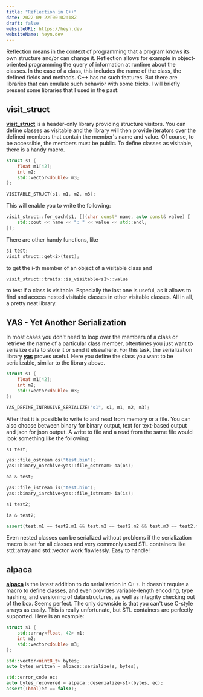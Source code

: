 ```yaml
---
title: "Reflection in C++"
date: 2022-09-22T00:02:18Z
draft: false
websiteURL: https://heyn.dev
websiteName: heyn.dev
---
```


Reflection means in the context of programming that a program knows its own structure and/or can change it.
Reflection allows for example in object-oriented programming the query of information at runtime about the classes.
In the case of a class, this includes the name of the class, the defined fields and methods.
C++ has no such features.
But there are libraries that can emulate such behavior with some tricks.
I will briefly present some libraries that I used in the past:

## visit_struct

[**visit_struct**](https://github.com/garbageslam/visit_struct) is a header-only library providing structure visitors.
You can define classes as visitable and the library will then provide iterators over the defined members that contain the member's name and value.
Of course, to be accessible, the members must be public.
To define classes as visitable, there is a handy macro.
```c++
struct s1 {
    float m1[42];
    int m2;
    std::vector<double> m3;
};

VISITABLE_STRUCT(s1, m1, m2, m3);
```
This will enable you to write the following:
```c++
visit_struct::for_each(s1, [](char const* name, auto const& value) {
    std::cout << name << ": " << value << std::endl;
});
```
There are other handy functions, like
```c++
s1 test;
visit_struct::get<i>(test);
```
to get the i-th member of an object of a visitable class and
```c++
visit_struct::traits::is_visitable<s1>::value
```
to test if a class is visitable.
Especially the last one is useful, as it allows to find and access nested visitable classes in other visitable classes.
All in all, a pretty neat library.

## YAS - Yet Another Serialization

In most cases you don't need to loop over the members of a class or retrieve the name of a particular class member, oftentimes you just want to serialize data to store it or send it elsewhere.
For this task, the serialization library [**yas**](https://github.com/niXman/yas) proves useful.
Here you define the class you want to be serializable, similar to the library above.
```c++
struct s1 {
    float m1[42];
    int m2;
    std::vector<double> m3;
};

YAS_DEFINE_INTRUSIVE_SERIALIZE("s1", s1, m1, m2, m3);
```
After that it is possible to write to and read from memory or a file.
You can also choose between binary for binary output, text for text-based output and json for json output.
A write to file and a read from the same file would look something like the following:
```c++
s1 test;

yas::file_ostream os("test.bin");
yas::binary_oarchive<yas::file_ostream> oa(os);

oa & test;

yas::file_istream is("test.bin");
yas::binary_iarchive<yas::file_istream> ia(is);

s1 test2;

ia & test2;

assert(test.m1 == test2.m1 && test.m2 == test2.m2 && test.m3 == test2.m3);
```
Even nested classes can be serialized without problems if the serialization macro is set for all classes and very commonly used STL containers like std::array and std::vector work flawlessly.
Easy to handle!

## alpaca

[**alpaca**](https://github.com/p-ranav/alpaca) is the latest addition to do serialization in C++.
It doesn't require a macro to define classes, and even provides variable-length encoding, type hashing, and versioning of data structures, as well as integrity checking out of the box.
Seems perfect.
The only downside is that you can't use C-style arrays as easily.
This is really unfortunate, but STL containers are perfectly supported.
Here is an example:
```c++
struct s1 {
    std::array<float, 42> m1;
    int m2;
    std::vector<double> m3;
};

std::vector<uint8_t> bytes;
auto bytes_written = alpaca::serialize(s, bytes);

std::error_code ec;
auto bytes_recovered = alpaca::deserialize<s1>(bytes, ec);
assert((bool)ec == false);
```
